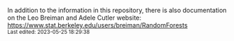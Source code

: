 In addition to the information in this repository, there is also documentation on the Leo Breiman and Adele Cutler website: https://www.stat.berkeley.edu/users/breiman/RandomForests
<br><sub>Last edited: 2023-05-25 18:29:38</sub>
